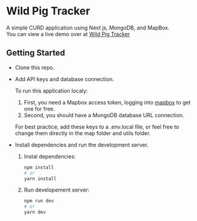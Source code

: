 # Wild Pig Tracker

A simple CURD application using Next js, MongoDB, and MapBox.  
You can view a live demo over at [Wild Pig Tracker](https://wild-pig-tracker.vercel.app)

## Getting Started

- Clone this repo.

- Add API keys and database connection.

  To run this application localy:

  1.  First, you need a Mapbox access token, logging into [mapbox](https://www.mapbox.com/) to get one for free.
  1.  Second, you should have a MongoDB database URL connection.

  For best practice, add these keys to a .env.local file, or feel free to change them directly in the map folder and utils folder.

- Install dependencies and run the development server.

  1. Instal dependencies:

     ```bash
     npm install
     # or
     yarn install
     ```

  2. Run developement server:

     ```bash
     npm run dev
     # or
     yarn dev
     ```
